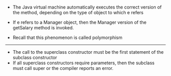 ### 

- The Java virtual machine automatically executes the correct version of the method, depending on the type of object to which e refers

- If e refers to a Manager object, then the Manager version of the getSalary method is invoked.

- Recall that this phenomenon is called polymorphism

---

- The call to the superclass constructor must be the first statement of the subclass constructor
- If all superclass constructors require parameters, then the subclass must call super or the compiler reports an error.
